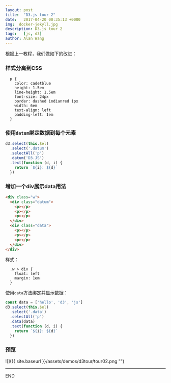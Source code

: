 ```yaml
---
layout: post
title:  "D3.js tour 2"
date:   2017-04-20 00:35:13 +0000
img:  docker-jekyll.jpg
description: D3.js tour 2
tags:   [js, d3]
author: Alan Wang
---
```

根据上一教程，我们做如下的改进：

### 样式分离到CSS
```stylus
  p {
    color: cadetblue
    height: 1.5em
    line-height: 1.5em
    font-size: 24px
    border: dashed indianred 1px
    width: 6em
    text-align: left
    padding-left: 1em
  }
```

### 使用`datum`绑定数据到每个元素
```js
d3.select(this.$el)
  .select('.datum')
  .selectAll('p')
  .datum('D3.JS')
  .text(function (d, i) {
    return `${i}: ${d}`
  })
```

### 增加一个div展示data用法
```html
<div class="w">
  <div class="datum">
    <p></p>
    <p></p>
    <p></p>
  </div>
  <div class="data">
    <p></p>
    <p></p>
    <p></p>
  </div>
</div>
```

样式：
```stylus
  .w > div {
    float: left
    margin: 1em
  }
```

使用`data`方法绑定并显示数据：
```js
const data = ['hello', 'd3', 'js']
d3.select(this.$el)
  .select('.data')
  .selectAll('p')
  .data(data)
  .text(function (d, i) {
    return `${i}: ${d}`
  })
```

### 预览

![]({{ site.baseurl }}/assets/demos/d3tour/tour02.png "")


---
END